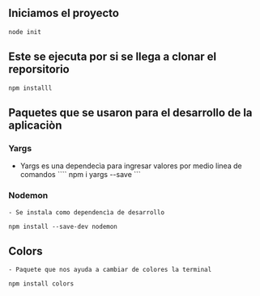 
## Iniciamos el proyecto
``` node init ```


## Este se ejecuta por si se llega a clonar el reporsitorio
``` npm installl ```

## Paquetes que se usaron para el desarrollo de la aplicaciòn

### Yargs
- Yargs es una dependecìa para ingresar valores por medio linea de comandos
```` npm i yargs --save ```

### Nodemon 
    - Se instala como dependencìa de desarrollo 
``` npm install --save-dev nodemon ```

## Colors
    - Paquete que nos ayuda a cambiar de colores la terminal
``` npm install colors ```